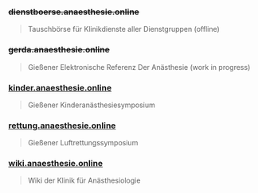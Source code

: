 ### ~~dienstboerse.anaesthesie.online~~

> Tauschbörse für Klinikdienste aller Dienstgruppen (offline)

### ~~gerda.anaesthesie.online~~

> Gießener Elektronische Referenz Der Anästhesie (work in progress)

### [kinder.anaesthesie.online](https://kinder.anaesthesie.online)

> Gießener Kinderanästhesiesymposium

### [rettung.anaesthesie.online](https://rettung.anaesthesie.online)

> Gießener Luftrettungssymposium

### [wiki.anaesthesie.online](https://wiki.anaesthesie.online)

> Wiki der Klinik für Anästhesiologie
